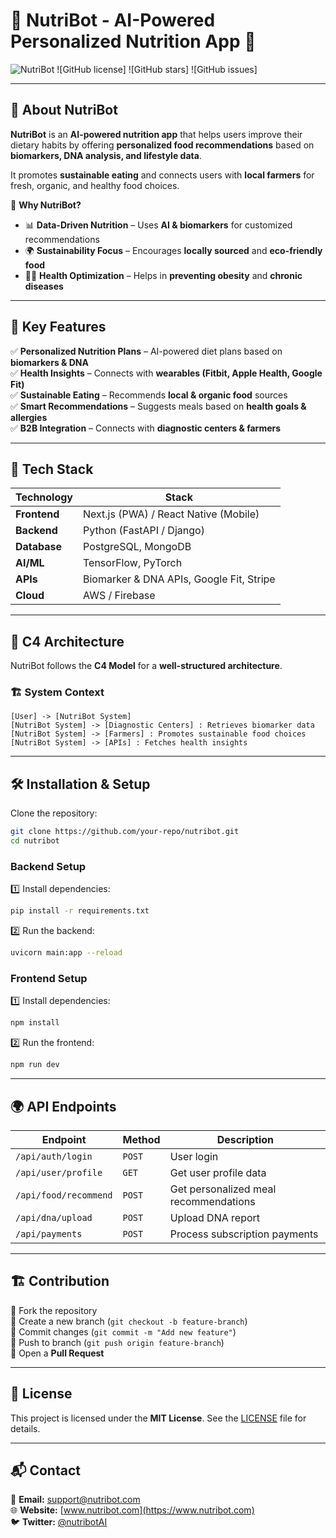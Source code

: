 # 🌿 NutriBot - AI-Powered Personalized Nutrition App 🥗

![NutriBot](https://img.shields.io/badge/NutriBot-AI%20Nutrition%20App-blue?style=for-the-badge)
![GitHub license]
![GitHub stars]
![GitHub issues]

---

## 🌟 About NutriBot
**NutriBot** is an **AI-powered nutrition app** that helps users improve their dietary habits by offering **personalized food recommendations** based on **biomarkers, DNA analysis, and lifestyle data**.

It promotes **sustainable eating** and connects users with **local farmers** for fresh, organic, and healthy food choices.

🔬 **Why NutriBot?**  
- 📊 **Data-Driven Nutrition** – Uses **AI & biomarkers** for customized recommendations  
- 🌍 **Sustainability Focus** – Encourages **locally sourced** and **eco-friendly food**  
- 🏋️‍♂️ **Health Optimization** – Helps in **preventing obesity** and **chronic diseases**  

---

## 🚀 Key Features  
✅ **Personalized Nutrition Plans** – AI-powered diet plans based on **biomarkers & DNA**  
✅ **Health Insights** – Connects with **wearables (Fitbit, Apple Health, Google Fit)**  
✅ **Sustainable Eating** – Recommends **local & organic food** sources  
✅ **Smart Recommendations** – Suggests meals based on **health goals & allergies**  
✅ **B2B Integration** – Connects with **diagnostic centers & farmers**  

---

## 📌 Tech Stack  
| **Technology**  | **Stack** |
|----------------|----------|
| **Frontend**   | Next.js (PWA) / React Native (Mobile) |
| **Backend**    | Python (FastAPI / Django) |
| **Database**   | PostgreSQL, MongoDB |
| **AI/ML**      | TensorFlow, PyTorch |
| **APIs**       | Biomarker & DNA APIs, Google Fit, Stripe |
| **Cloud**      | AWS / Firebase |

---

## 🎨 C4 Architecture  
NutriBot follows the **C4 Model** for a **well-structured architecture**.  

### 🏗 **System Context**
```
[User] -> [NutriBot System]
[NutriBot System] -> [Diagnostic Centers] : Retrieves biomarker data
[NutriBot System] -> [Farmers] : Promotes sustainable food choices
[NutriBot System] -> [APIs] : Fetches health insights
```

---

## 🛠️ Installation & Setup  
Clone the repository:

```sh
git clone https://github.com/your-repo/nutribot.git
cd nutribot
```

### **Backend Setup**  
1️⃣ Install dependencies:
```sh
pip install -r requirements.txt
```
2️⃣ Run the backend:
```sh
uvicorn main:app --reload
```

### **Frontend Setup**  
1️⃣ Install dependencies:
```sh
npm install
```
2️⃣ Run the frontend:
```sh
npm run dev
```

---

## 🌍 API Endpoints  
| **Endpoint**          | **Method** | **Description** |
|----------------------|-----------|----------------|
| `/api/auth/login`    | `POST`    | User login |
| `/api/user/profile`  | `GET`     | Get user profile data |
| `/api/food/recommend` | `POST`   | Get personalized meal recommendations |
| `/api/dna/upload`    | `POST`    | Upload DNA report |
| `/api/payments`      | `POST`    | Process subscription payments |

---

## 🏗️ Contribution  
🔹 Fork the repository  
🔹 Create a new branch (`git checkout -b feature-branch`)  
🔹 Commit changes (`git commit -m "Add new feature"`)  
🔹 Push to branch (`git push origin feature-branch`)  
🔹 Open a **Pull Request**  

---

## 📜 License  
This project is licensed under the **MIT License**. See the [LICENSE](LICENSE) file for details.  

---

## 📬 Contact  
📧 **Email:** support@nutribot.com  
🌐 **Website:** [www.nutribot.com](https://www.nutribot.com)  
🐦 **Twitter:** [@nutribotAI](https://twitter.com/nutribotAI)  
